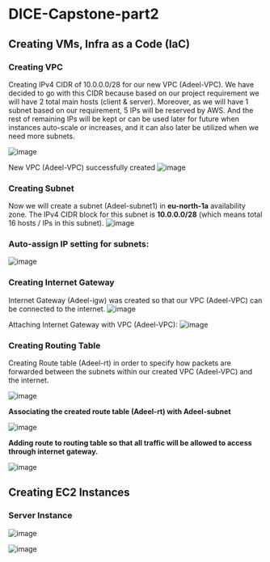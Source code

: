 # DICE-Capstone-part2
## Creating VMs, Infra as a Code (IaC)
### Creating VPC
Creating IPv4 CIDR of 10.0.0.0/28 for our new VPC (Adeel-VPC). We have decided to go with this CIDR because based on our project requirement we will have 2 total main hosts (client & server). Moreover, as we will have 1 subnet based on our requirement, 5 IPs will be reserved by AWS. And the rest of remaining IPs will be kept or can be used later for future when instances auto-scale or increases, and it can also later be utilized when we need more subnets.

![image](https://github.com/AdeelAhmedIqbal/DICE-Capstone-part2/assets/62285793/b3dc56d2-864c-44d7-8e41-a01af43dcb64)

New VPC (Adeel-VPC) successfully created
![image](https://github.com/AdeelAhmedIqbal/DICE-Capstone-part2/assets/62285793/3461cf3e-a57f-4ce6-ab74-9385ab6e9d6a)

### Creating Subnet 
Now we will create a subnet (Adeel-subnet1) in **eu-north-1a** availability zone. The IPv4 CIDR block for this subnet is **10.0.0.0/28** (which means total 16 hosts / IPs in this subnet).
![image](https://github.com/AdeelAhmedIqbal/DICE-Capstone-part2/assets/62285793/cb2ffc88-73aa-4ed7-baaf-b9e307d1e67f)

### Auto-assign IP setting for subnets:
![image](https://github.com/AdeelAhmedIqbal/DICE-Capstone-part2/assets/62285793/bd783f9b-5c9b-4c07-a887-5a7eb8e8eb44)

### Creating Internet Gateway
Internet Gateway (Adeel-igw) was created so that our VPC (Adeel-VPC) can be connected to the internet.
![image](https://github.com/AdeelAhmedIqbal/DICE-Capstone-part2/assets/62285793/76ab6c22-0476-4778-9e8b-57c91ad2ee3a)

Attaching Internet Gateway with VPC (Adeel-VPC):
![image](https://github.com/AdeelAhmedIqbal/DICE-Capstone-part2/assets/62285793/382ff3bb-90e2-4b88-bf18-d8fa8bd17acb)

### Creating Routing Table
Creating Route table (Adeel-rt) in order to specify how packets are forwarded between the subnets within our created VPC (Adeel-VPC) and the internet.

![image](https://github.com/AdeelAhmedIqbal/DICE-Capstone-part2/assets/62285793/b6a9d517-22df-4234-b758-f428d7fbca00)

**Associating the created route table (Adeel-rt) with Adeel-subnet**

![image](https://github.com/AdeelAhmedIqbal/DICE-Capstone-part2/assets/62285793/19395b54-7fdc-4b7e-bda7-4a0ed52e7f48)

**Adding route to routing table so that all traffic will be allowed to access through internet gateway.**

![image](https://github.com/AdeelAhmedIqbal/DICE-Capstone-part2/assets/62285793/e3b98c0e-444e-4312-b233-b9278099437c)

## Creating EC2 Instances
### Server Instance

![image](https://github.com/AdeelAhmedIqbal/DICE-Capstone-part2/assets/62285793/38b8ca86-ebba-49aa-bc1d-36e8d1d1fb12)

![image](https://github.com/AdeelAhmedIqbal/DICE-Capstone-part2/assets/62285793/e82b41ae-b96e-465e-af49-eb808ff8c6c6)





